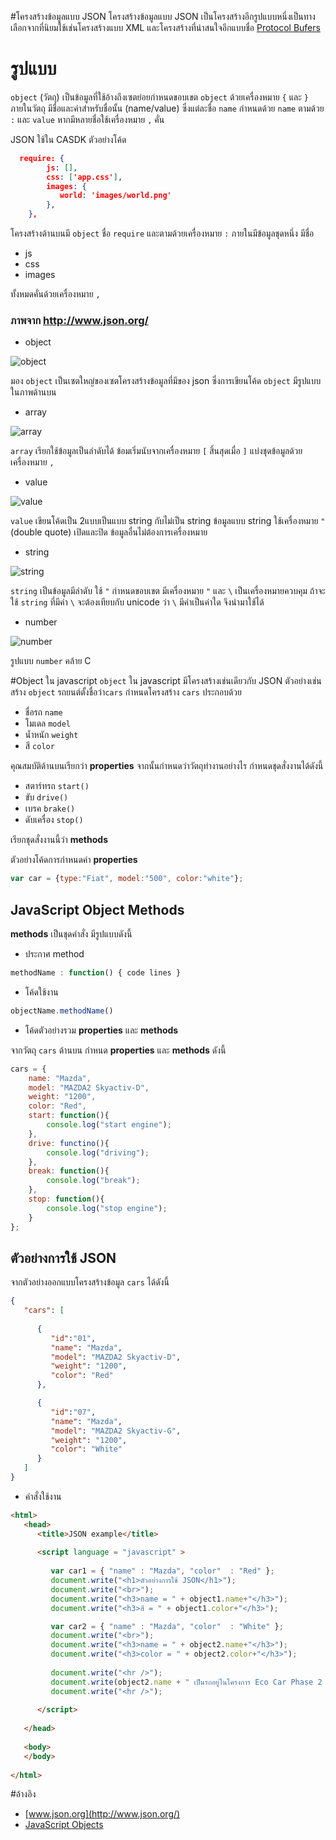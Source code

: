 #โครงสร้างข้อมูลแบบ JSON
โครงสร้างข้อมูลแบบ JSON เป็นโครงสร้างอีกรูปแบบหนึ่งเป็นทางเลือกจากที่นิยมใช้เช่นโครงสร้างแบบ XML และโครงสร้างที่น่าสนใจอีกแบบชื่อ [Protocol Bufers](https://developers.google.com/protocol-buffers/) 

# รูปแบบ
`object` (วัตถุ) เป็นข้อมูลที่ใช้อ้างถึงเซตย่อยกำหนดขอบเขต `object` ด้วยเครื่องหมาย `{` และ `}` ภายในวัตถุ มีชื่อและค่าสำหรับชื่อนั้น (name/value) ซึ่งแต่ละชื่อ `name` กำหนดด้วย `name` ตามด้วย `:` และ `value` หากมีหลายชื่อใช้เครื่องหมาย `,` คั่น
 
JSON ใช้ใน CASDK ตัวอย่างโค้ด

```json
  require: {
        js: [],
        css: ['app.css'],
        images: {
           world: 'images/world.png'
        },
    },
```

โครงสร้างด้านบนมี `object` ชื่อ `require` และตามด้วยเครื่องหมาย `:` ภายในมีข้อมูลชุดหนึ่ง มีชื่อ 

* js
* css
* images

ทั้งหมดคั่นด้วยเครื่องหมาย `,` 

### ภาพจาก http://www.json.org/ 

* object

![object](http://www.json.org/object.gif)

มอง `object` เป็นเซตใหญ่ของเซตโครงสร้างข้อมูลที่มีของ json ซึ่งการเขียนโค้ด `object` มีรูปแบบในภาพด้านบน 

* array

![array](http://www.json.org/array.gif)

`array` เรียกใช้ข้อมูลเป็นลำดับได้ ข้อมเริ่มนับจากเครื่องหมาย `[` สิ้นสุดเมื่อ `]` แบ่งชุดข้อมูลด้วยเครื่องหมาย `,` 

* value

![value](http://www.json.org/value.gif)

`value` เขียนโค้ดเป็น 2แบบเป็นแบบ string กับไม่เป็น string ข้อมูลแบบ string ใช้เครื่องหมาย `"` (double quote) เปิดและปิด ข้อมูลอื่นไม่ต้องการเครื่องหมาย

* string

![string](http://www.json.org/string.gif)

`string` เป็นข้อมูลมีลำดับ ใช้ `"` กำหนดขอบเขต มีเครื่องหมาย `"` และ `\` เป็นเครื่องหมายควบคุม ถ้าจะใช้ `string` ที่มีค่า `\` จะต้องเทียบกับ unicode ว่า `\` มีค่าเป็นค่าใด จึงนำมาใช้ได้ 

* number

![number](http://www.json.org/number.gif)

รูปแบบ `number` คล้าย C 

#Object ใน javascript
`object` ใน javascript มีโครงสร้างเช่นเดียวกับ JSON ตัวอย่างเช่นสร้าง `object` รถยนต์ตั้งชื่อว่า`cars` กำหนดโครงสร้าง `cars` ประกอบด้วย

* ชื่อรถ `name`
* โมเดล `model`
* น้ำหนัก `weight`
* สี `color`

คุณสมบัติด้านบนเรียกว่า **properties** จากนั้นกำหนดว่าวัตถุทำงานอย่างไร กำหนดชุดสั่งงานได้ดังนี้

* สตาร์ทรถ `start()`
* ขับ `drive()`
* เบรค `brake()`
* ดับเครื่อง `stop()`

เรียกชุดสั่งงานนี้ว่า **methods**  

ตัวอย่างโค้ดการกำหนดค่า **properties** 

```javascript
var car = {type:"Fiat", model:"500", color:"white"};
```
## JavaScript Object Methods
**methods** เป็นชุดคำสั่ง มีรูปแบบดังนี้

* ประกาศ method

```javascript
methodName : function() { code lines }
```

* โค้ดใช้งาน

```javascript
objectName.methodName()
```

* โค้ดตัวอย่างรวม **properties** และ **methods**

จากวัตถุ `cars` ด้านบน กำหนด **properties** และ **methods** ดังนี้

```javascript
cars = {
	name: "Mazda",
	model: "MAZDA2 Skyactiv-D",
	weight: "1200",
	color: "Red",
	start: function(){
		console.log("start engine");
	},
	drive: functino(){
		console.log("driving");
	},
	break: function(){
		console.log("break");
	},
	stop: function(){
		console.log("stop engine");
	}
};	
```

## ตัวอย่างการใช้ JSON

จากตัวอย่างออกแบบโครงสร้างข้อมูล `cars` ได้ดังนี้

```JSON
{
   "cars": [
	
      {
         "id":"01",
         "name": "Mazda",
         "model": "MAZDA2 Skyactiv-D",
         "weight": "1200",
         "color": "Red"
      },

      {
         "id":"07",
         "name": "Mazda",
         "model": "MAZDA2 Skyactiv-G",
         "weight": "1200",
         "color": "White"
      }
   ]
}
```
* คำสั่งใช้งาน

```HTML
<html>
   <head>
      <title>JSON example</title>
		
      <script language = "javascript" >
  
         var car1 = { "name" : "Mazda", "color"  : "Red" };
         document.write("<h1>ตัวอย่างการใช้ JSON</h1>");
         document.write("<br>");
         document.write("<h3>name = " + object1.name+"</h3>");  
         document.write("<h3>สี = " + object1.color+"</h3>");   

         var car2 = { "name" : "Mazda", "color"  : "White" };
         document.write("<br>");
         document.write("<h3>name = " + object2.name+"</h3>");  
         document.write("<h3>color = " + object2.color+"</h3>");   
  
         document.write("<hr />");
         document.write(object2.name + " เป็นรถอยู่ในโครงการ Eco Car Phase 2 " + " มีรุ่นท๊อปสี " + object2.color);
         document.write("<hr />");
  
      </script>
		
   </head>
	
   <body>
   </body>
	
</html>
```


#อ้างอิง
* [www.json.org](http://www.json.org/)
* [JavaScript Objects](http://www.w3schools.com/js/js_objects.asp)